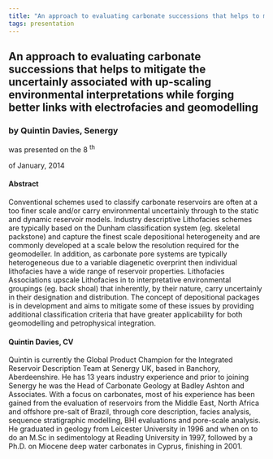 ```yaml
---
title: "An approach to evaluating carbonate successions that helps to mitigate the uncertainly associated with up-scaling environmental interpretations while forging better links with electrofacies and geomodelling (Quintin Davies, Senergy)"
tags: presentation
---
```



		
<h2>
An approach to evaluating carbonate successions that helps to mitigate the uncertainly associated with up-scaling environmental interpretations while forging better links with electrofacies and geomodelling
</h2>

 



		
<h3>
by Quintin Davies, Senergy
</h3>

 



 
<p>
was presented on the 8
<sup>
th
</sup>

 of January, 2014
</p>

	

 
<h4>
Abstract
</h4>



		

		
<p>
Conventional schemes used to classify carbonate reservoirs are often at a too finer scale and/or carry environmental uncertainly through to the static and dynamic reservoir models.  Industry descriptive Lithofacies schemes are typically based on the Dunham classification system (eg. skeletal packstone) and capture the finest scale depositional heterogeneity and are commonly developed at a scale below the resolution required for the geomodeller.  In addition, as carbonate pore systems are typically heterogeneous due to a variable diagenetic overprint then individual lithofacies have a wide range of reservoir properties.   Lithofacies Associations  upscale Lithofacies in to interpretative environmental groupings (eg. back shoal) that inherently, by their nature, carry uncertainly in their designation and distribution.  The concept of depositional packages is in development and aims to mitigate some of these issues by providing additional classification criteria that have greater applicability for both geomodelling and petrophysical integration. 
</p>





		
<h4>
Quintin Davies, CV
</h4>





		
<p>
Quintin is currently the Global Product Champion for the Integrated Reservoir Description Team at Senergy UK, based in Banchory, Aberdeenshire.  He has 13 years industry experience and prior to joining Senergy he was the Head of Carbonate Geology at Badley Ashton and Associates.   With a focus on carbonates, most of his experience has been gained from the evaluation of reservoirs from the Middle East, North Africa and offshore pre-salt of Brazil, through core description, facies analysis, sequence stratigraphic modelling, BHI evaluations and pore-scale analysis.  He  graduated in geology from Leicester University in 1996 and when on to do an M.Sc in sedimentology at Reading University in 1997, followed by a Ph.D. on Miocene deep water carbonates in Cyprus, finishing in 2001.
</p>



 	     

	

